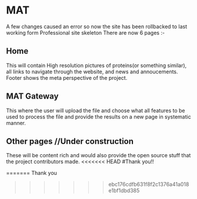 <h1>MAT</h1> 
A few changes caused an error so now the site has been rollbacked to last working form
Professional site skeleton
There are now 6 pages :-
<h2>Home</h2>
    This will contain High resolution pictures of proteins(or something similar), all links to navigate through the website, and news and annoucements. Footer shows the meta perspective of the project. 
<h2>MAT Gateway</h2>
    This where the user will upload the file and choose what all features to be used to process the file and provide the results on a new page in systematic manner.
<h2>Other pages   //Under construction </h2>
    These will be content rich and would also provide the open source stuff that the project contributors made.
<<<<<<< HEAD
#Thank you!!   
 
=======
Thank you
    
>>>>>>> ebc176cdfb631f8f2c1376a41a018e1bf1dbd385
